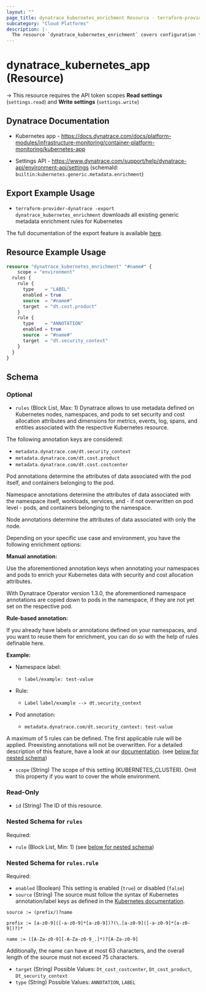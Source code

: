 ```yaml
---
layout: ""
page_title: dynatrace_kubernetes_enrichment Resource - terraform-provider-dynatrace"
subcategory: "Cloud Platforms"
description: |-
  The resource `dynatrace_kubernetes_enrichment` covers configuration for generic metadata enrichment rules for Kubernetes
---
```


# dynatrace_kubernetes_app (Resource)

-> This resource requires the API token scopes **Read settings** (`settings.read`) and **Write settings** (`settings.write`)

## Dynatrace Documentation

- Kubernetes app - https://docs.dynatrace.com/docs/platform-modules/infrastructure-monitoring/container-platform-monitoring/kubernetes-app

- Settings API - https://www.dynatrace.com/support/help/dynatrace-api/environment-api/settings (schemaId: `builtin:kubernetes.generic.metadata.enrichment`)

## Export Example Usage

- `terraform-provider-dynatrace -export dynatrace_kubernetes_enrichment` downloads all existing generic metadata enrichment rules for Kubernetes

The full documentation of the export feature is available [here](https://dt-url.net/h203qmc).

## Resource Example Usage

```terraform
resource "dynatrace_kubernetes_enrichment" "#name#" {
    scope = "environment"
  rules {
    rule {
      type    = "LABEL"
      enabled = true
      source  = "#name#"
      target  = "dt.cost.product"
    }
    rule {
      type    = "ANNOTATION"
      enabled = true
      source  = "#name#"
      target  = "dt.security_context"
    }
  }
}
```

<!-- schema generated by tfplugindocs -->
## Schema

### Optional

- `rules` (Block List, Max: 1) Dynatrace allows to use metadata defined on Kubernetes nodes, namespaces, and pods to set security and cost allocation attributes and dimensions for metrics, events, log, spans, and entities associated with the respective Kubernetes resource. 

 The following annotation keys are considered: 
 * `metadata.dynatrace.com/dt.security_context` 
 * `metadata.dynatrace.com/dt.cost.product` 
 * `metadata.dynatrace.com/dt.cost.costcenter` 

 Pod annotations determine the attributes of data associated with the pod itself, and containers belonging to the pod. 

Namespace annotations determine the attributes of data associated with the namespace itself, workloads, services, and - if not overwritten on pod level - pods, and containers belonging to the namespace. 

Node annotations determine the attributes of data associated with only the node. 

 Depending on your specific use case and environment, you have the following enrichment options: 

 **Manual annotation:** 

 Use the aforementioned annotation keys when annotating your namespaces and pods to enrich your Kubernetes data with security and cost allocation attributes.

With Dynatrace Operator version 1.3.0, the aforementioned namespace annotations are copied down to pods in the namespace, if they are not yet set on the respective pod. 

 **Rule-based annotation:**

If you already have labels or annotations defined on your namespaces, and you want to reuse them for enrichment, you can do so with the help of rules definable here. 

**Example:**

 * Namespace label:
   * `label/example: test-value`

 * Rule: 
   * `Label` 
 `label/example --> dt.security_context`

 * Pod annotation: 
   * `metadata.dynatrace.com/dt.security_context: test-value`

A maximum of 5 rules can be defined. The first applicable rule will be applied. Preexisting annotations will not be overwritten. For a detailed description of this feature, have a look at our [documentation](https://dt-url.net/pn22sye). (see [below for nested schema](#nestedblock--rules))
- `scope` (String) The scope of this setting (KUBERNETES_CLUSTER). Omit this property if you want to cover the whole environment.

### Read-Only

- `id` (String) The ID of this resource.

<a id="nestedblock--rules"></a>
### Nested Schema for `rules`

Required:

- `rule` (Block List, Min: 1) (see [below for nested schema](#nestedblock--rules--rule))

<a id="nestedblock--rules--rule"></a>
### Nested Schema for `rules.rule`

Required:

- `enabled` (Boolean) This setting is enabled (`true`) or disabled (`false`)
- `source` (String) The source must follow the syntax of Kubernetes annotation/label keys as defined in the [Kubernetes documentation](https://dt-url.net/2c02sbn).

`source := (prefix/)?name`

`prefix := [a-z0-9]([-a-z0-9]*[a-z0-9])?(\.[a-z0-9]([-a-z0-9]*[a-z0-9])?)*`

`name := ([A-Za-z0-9][-A-Za-z0-9_.]*)?[A-Za-z0-9]`

Additionally, the name can have at most 63 characters, and the overall length of the source must not exceed 75 characters.
- `target` (String) Possible Values: `Dt_cost_costcenter`, `Dt_cost_product`, `Dt_security_context`
- `type` (String) Possible Values: `ANNOTATION`, `LABEL`
 
